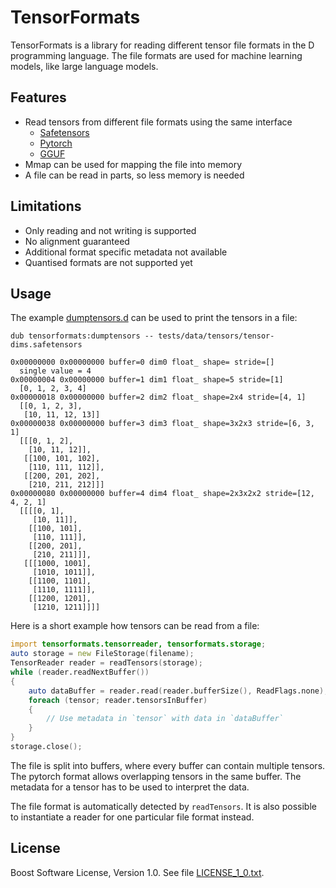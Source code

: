 # TensorFormats

TensorFormats is a library for reading different tensor file formats in
the D programming language. The file formats are used for machine
learning models, like large language models.

## Features

* Read tensors from different file formats using the same interface
  * [Safetensors](https://github.com/huggingface/safetensors)
  * [Pytorch](https://pytorch.org/docs/stable/notes/serialization.html)
  * [GGUF](https://github.com/ggerganov/ggml/blob/master/docs/gguf.md)
* Mmap can be used for mapping the file into memory
* A file can be read in parts, so less memory is needed

## Limitations

* Only reading and not writing is supported
* No alignment guaranteed
* Additional format specific metadata not available
* Quantised formats are not supported yet

## Usage

The example [dumptensors.d](examples/dumptensors.d) can be used to print
the tensors in a file:

```
dub tensorformats:dumptensors -- tests/data/tensors/tensor-dims.safetensors

0x00000000 0x00000000 buffer=0 dim0 float_ shape= stride=[]
  single value = 4
0x00000004 0x00000000 buffer=1 dim1 float_ shape=5 stride=[1]
  [0, 1, 2, 3, 4]
0x00000018 0x00000000 buffer=2 dim2 float_ shape=2x4 stride=[4, 1]
  [[0, 1, 2, 3],
   [10, 11, 12, 13]]
0x00000038 0x00000000 buffer=3 dim3 float_ shape=3x2x3 stride=[6, 3, 1]
  [[[0, 1, 2],
    [10, 11, 12]],
   [[100, 101, 102],
    [110, 111, 112]],
   [[200, 201, 202],
    [210, 211, 212]]]
0x00000080 0x00000000 buffer=4 dim4 float_ shape=2x3x2x2 stride=[12, 4, 2, 1]
  [[[[0, 1],
     [10, 11]],
    [[100, 101],
     [110, 111]],
    [[200, 201],
     [210, 211]]],
   [[[1000, 1001],
     [1010, 1011]],
    [[1100, 1101],
     [1110, 1111]],
    [[1200, 1201],
     [1210, 1211]]]]
```

Here is a short example how tensors can be read from a file:

```d
import tensorformats.tensorreader, tensorformats.storage;
auto storage = new FileStorage(filename);
TensorReader reader = readTensors(storage);
while (reader.readNextBuffer())
{
    auto dataBuffer = reader.read(reader.bufferSize(), ReadFlags.none);
    foreach (tensor; reader.tensorsInBuffer)
    {
        // Use metadata in `tensor` with data in `dataBuffer`
    }
}
storage.close();
```

The file is split into buffers, where every buffer can contain multiple
tensors. The pytorch format allows overlapping tensors in the same buffer.
The metadata for a tensor has to be used to interpret the data.

The file format is automatically detected by `readTensors`. It is also
possible to instantiate a reader for one particular file format instead.

## License

Boost Software License, Version 1.0. See file [LICENSE_1_0.txt](LICENSE_1_0.txt).
